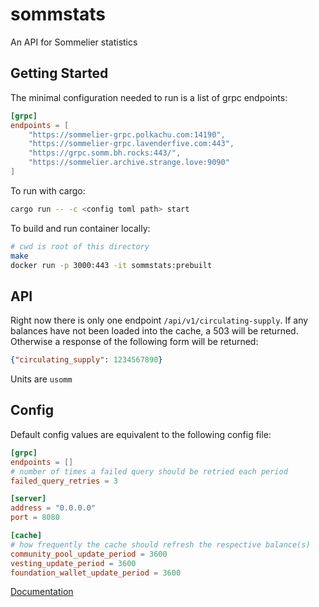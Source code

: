 # sommstats

An API for Sommelier statistics


## Getting Started

The minimal configuration needed to run is a list of grpc endpoints:

```toml
[grpc]
endpoints = [
    "https://sommelier-grpc.polkachu.com:14190",
    "https://sommelier-grpc.lavenderfive.com:443",
    "https://grpc.somm.bh.rocks:443/",
    "https://sommelier.archive.strange.love:9090"
]
```

To run with cargo:

```bash
cargo run -- -c <config toml path> start
```

To build and run container locally:

```bash
# cwd is root of this directory
make
docker run -p 3000:443 -it sommstats:prebuilt
```


## API

Right now there is only one endpoint `/api/v1/circulating-supply`. If any balances have not been loaded into the cache, a 503 will be returned. Otherwise a response of the following form will be returned:

```json
{"circulating_supply": 1234567890}
```

Units are `usomm`

## Config

Default config values are equivalent to the following config file:

```toml
[grpc]
endpoints = []
# number of times a failed query should be retried each period
failed_query_retries = 3

[server]
address = "0.0.0.0"
port = 8080

[cache]
# how frequently the cache should refresh the respective balance(s)
community_pool_update_period = 3600
vesting_update_period = 3600
foundation_wallet_update_period = 3600
```


[Documentation]

[Abscissa]: https://github.com/iqlusioninc/abscissa
[Documentation]: https://docs.rs/abscissa_core/
